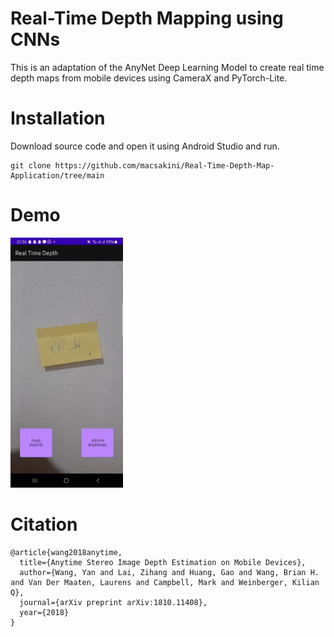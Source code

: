 # Real-Time Depth Mapping using CNNs

This is an adaptation of the AnyNet Deep Learning Model to create real time depth maps from mobile devices using CameraX and PyTorch-Lite.

# Installation

Download source code and open it using Android Studio and run.

```
git clone https://github.com/macsakini/Real-Time-Depth-Map-Application/tree/main
``` 

# Demo

<img src="https://github.com/macsakini/Real-Time-Depth-Map-Application/blob/main/screenshots/ss1.jpeg?raw=true" alt="drawing" height="400"/>


# Citation
```
@article{wang2018anytime,
  title={Anytime Stereo Image Depth Estimation on Mobile Devices},
  author={Wang, Yan and Lai, Zihang and Huang, Gao and Wang, Brian H. and Van Der Maaten, Laurens and Campbell, Mark and Weinberger, Kilian Q},
  journal={arXiv preprint arXiv:1810.11408},
  year={2018}
}
```